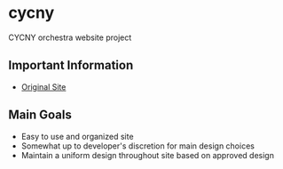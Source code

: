 # cycny
CYCNY orchestra website project

## Important Information
- [Original Site](http://www.youthorchestra.com/)

## Main Goals
- Easy to use and organized site
- Somewhat up to developer's discretion for main design choices
- Maintain a uniform design throughout site based on approved design